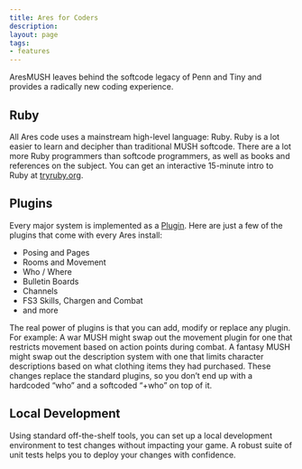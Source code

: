 ```yaml
---
title: Ares for Coders
description:
layout: page
tags: 
- features
---
```


AresMUSH leaves behind the softcode legacy of Penn and Tiny and provides a radically new coding experience. 

## Ruby

All Ares code uses a mainstream high-level language: Ruby.  Ruby is a lot easier to learn and decipher than traditional MUSH softcode. There are a lot more Ruby programmers than softcode programmers, as well as books and references on the subject.  You can get an interactive 15-minute intro to Ruby at [tryruby.org](http://tryruby.org/levels/1/challenges/0).

## Plugins

Every major system is implemented as a [Plugin](/tutorials/code/plugins).  Here are just a few of the plugins that come with every Ares install:

* Posing and Pages
* Rooms and Movement
* Who / Where
* Bulletin Boards
* Channels
* FS3 Skills, Chargen and Combat
* and more

The real power of plugins is that you can add, modify or replace any plugin. For example: A war MUSH might swap out the movement plugin for one that restricts movement based on action points during combat. A fantasy MUSH might swap out the description system with one that limits character descriptions based on what clothing items they had purchased. These changes replace the standard plugins, so you don’t end up with a hardcoded “who” and a softcoded “+who” on top of it.

## Local Development

Using standard off-the-shelf tools, you can set up a local development environment to test changes without impacting your game.  A robust suite of unit tests helps you to deploy your changes with confidence.
